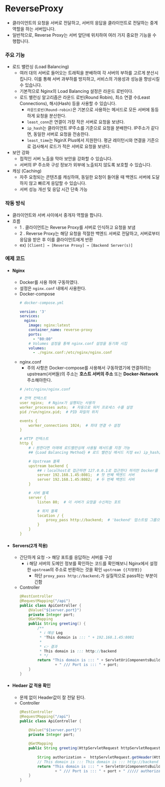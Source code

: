# ReverseProxy
- 클라이언트의 요청을 서버로 전달하고, 서버의 응답을 클라이언트로 전달하는 중계 역할을 하는 서버입니다.
- 일반적으로, Reverse Proxy는 서버 앞단에 위치하여 여러 가지 중요한 기능을 수행합니다.


### 주요 기능
  - 로드 밸런싱 (Load Balancing)
    -   여러 대의 서버로 들어오는 트래픽을 분배하여 각 서버의 부하를 고르게 분산시킵니다. 이를 통해 서버 과부하를 방지하고, 서비스의 가용성과 성능을 향상시킬 수 있습니다.
      - 기본적으로 Nginx의 Load Balancing 설정은 라운드 로빈이다.
    - 로드 밸런싱 알고리즘은 라운드 로빈(Round Robin), 최소 연결 수(Least Connections), 해시(Hash) 등을 사용할 수 있습니다.
      - `라운드로빈(Round-robin)`은 기본으로 사용하는 메서드로 모든 서버에 동등하게 요청을 분산한다.
      - `least_conn`은 연결이 가장 작은 서버로 요청을 보낸다.
      - `ip_hash`는 클라이언트 IP주소를 기준으로 요청을 분배한다. IP주소가 같다면, 동일한 서버로 요청을 전송한다.
      - `least_time`는 NginX Plus에서 지원한다. 평균 레이턴시와 연결을 기준으로 검사해서 로드가 적은 서버로 요청을 보낸다.
  - 보안 강화
    -  접적인 서버 노출을 막아 보안을 강화할 수 있습니다.
      -  서버의 IP 주소와 구성 정보가 외부에 노출되지 않도록 보호할 수 있습니다.
  - 캐싱 (Caching)
    -  자주 요청되는 콘텐츠를 캐싱하여, 동일한 요청이 들어올 때 백엔드 서버에 도달하지 않고 빠르게 응답할 수 있습니다.
      - 서버 성능 개선 및 응답 시간 단축 가능

### 작동 방식
- 클라이언트와 서버 사이에서 중개자 역할을 합니다.
- 흐름
  - 1 . 클라이언트는 Reverse Proxy를 서버로 인식하고 요청을 보냄
  - 2 . Reverse Proxy는 해당 요청을 적절한 백엔드 서버로 전달하고, 서버로부터 응답을 받은 후 이를 클라이언트에게 반환
  - ex) `[Client] → [Reverse Proxy] → [Backend Server(s)]`

  
### 예제 코드

- #### Nginx
  - Docker를 사용 하여 구동하였다.
  - 설정은 `nginx.conf` 내에서 사용한다.
  - Docker-compose
    ```yaml
    # docker-compose.yml
    
    version: '3'
    services:
      nginx:
        image: nginx:latest
        container_name: reverse-proxy
        ports:
          - "80:80"
        # Volumes 설정을 통해 nginx.conf 설정을 동기화 시킴
        volumes:
          - ./nginx.conf:/etc/nginx/nginx.conf
    ```
  - nginx.conf
    - 주의 사항은 Docker-compose를 사용해서 구동하였기에 연결하려는 upstream(서버들)의 주소는 **호스트 서버의 주소** 또는 **Docker-Network** 주소해야한다.
    ```yaml
    # /etc/nginx/nginx.conf
    
    # 전역 컨텍스트
    user nginx;  # Nginx가 실행되는 사용자
    worker_processes auto;  # 자동으로 워커 프로세스 수를 설정
    pid /run/nginx.pid;  # PID 파일의 위치
    
    events {
        worker_connections 1024;  # 최대 연결 수 설정
    }
    
    # HTTP 컨텍스트
    http {
        # ℹ️ 원한다면 아래에 로드밸런싱에 사용될 메서드를 지정 가능
        ## {Load Balancing Method} # 로드 밸런싱 메서드 지정 ex) ip_hash;
    
        # Upstream 블록
        upstream backend {
            ## ℹ️ localhost로 접근하면 127.0.0.1로 접근한다 하지만 Docker를 사용했기에 그러함
            server 192.168.1.45:8081;  # 첫 번째 백엔드 서버
            server 192.168.1.45:8082;  # 두 번째 백엔드 서버
        }
    
        # 서버 블록
        server {
            listen 80;  # 이 서버가 요청을 수신하는 포트
    
            # 위치 블록
            location / {
                proxy_pass http://backend;  # 'backend' 업스트림 그룹으로 요청 전달
            }
        }
    }
    ```

- #### Servers(2개 적용)
  - 간단하게 요청 -> 해당 포트를 응답하는 서버를 구성
    - ℹ️ 해당 서버의 도메인 정보를 확인하는 코드를 확인해보니 Nginx에서 설정한 `upstream`의 주소로 반환하는 것을 확인 `upstream {{지정명}}`
      - 하단 `proxy_pass http://backend;`가 실질적으로 pass하는 부분이긴함
  - Controller
    ```java
    @RestController
    @RequestMapping("/api")
    public class ApiController {
        @Value("${server.port}")
        private Integer port;
        @GetMapping
        public String greeting() {
            /**
             * ℹ️ 예상 Log
             * "This domain is ::: " + 192.168.1.45:8081
             *
             * 👉 결과
             * This domain is ::: http://backend
             * */
            return "This domain is ::: " + ServletUriComponentsBuilder.fromCurrentContextPath().toUriString()
                    + " /// Port is ::: " + port;
        }
    }
    ```

- #### Hedaer 값 적용 확인
  - 문제 없이 Header값이 잘 전달 된다.
  - Controller
    ```java
    @RestController
    @RequestMapping("/api")
    public class ApiController {
    
        @Value("${server.port}")
        private Integer port;
        
        @GetMapping
        public String greeting(HttpServletRequest httpServletRequest) {
            
            String authorization =  httpServletRequest.getHeader(HttpHeaders.AUTHORIZATION);
            // This domain is ::: This domain is ::: http://backend /// Port is ::: 8082 ///// authorization :: Bearer test
            return "This domain is ::: " + ServletUriComponentsBuilder.fromCurrentContextPath().toUriString()
                    + " /// Port is ::: " + port + " ///// authorization :: " + authorization;
        }
    }
    ```



